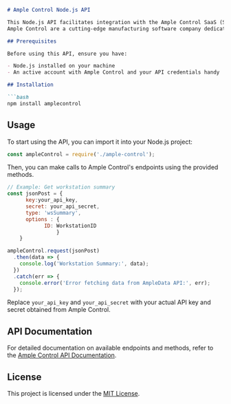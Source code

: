 
```markdown
# Ample Control Node.js API

This Node.js API facilitates integration with the Ample Control SaaS (Software as a Service) platform.
Ample Control are a cutting-edge manufacturing software company dedicated to optimizing production efficiencies for Manufacturing companies.

## Prerequisites

Before using this API, ensure you have:

- Node.js installed on your machine
- An active account with Ample Control and your API credentials handy

## Installation

```bash
npm install amplecontrol
```


## Usage

To start using the API, you can import it into your Node.js project:

```javascript
const ampleControl = require('./ample-control');
```

Then, you can make calls to Ample Control's endpoints using the provided methods.

```javascript
// Example: Get workstation summary
const jsonPost = {
      key:your_api_key,
      secret: your_api_secret,
      type: 'wsSummary',
      options : {
            ID: WorkstationID
                }
    }

ampleControl.request(jsonPost)
  .then(data => {
    console.log('Workstation Summary:', data);
  })
  .catch(err => {
    console.error('Error fetching data from AmpleData API:', err);
  });


```

Replace `your_api_key` and `your_api_secret` with your actual API key and secret obtained from Ample Control.


## API Documentation

For detailed documentation on available endpoints and methods, refer to the [Ample Control API Documentation](https://amplecontrol.com/docs/).

## License

This project is licensed under the [MIT License](LICENSE).
